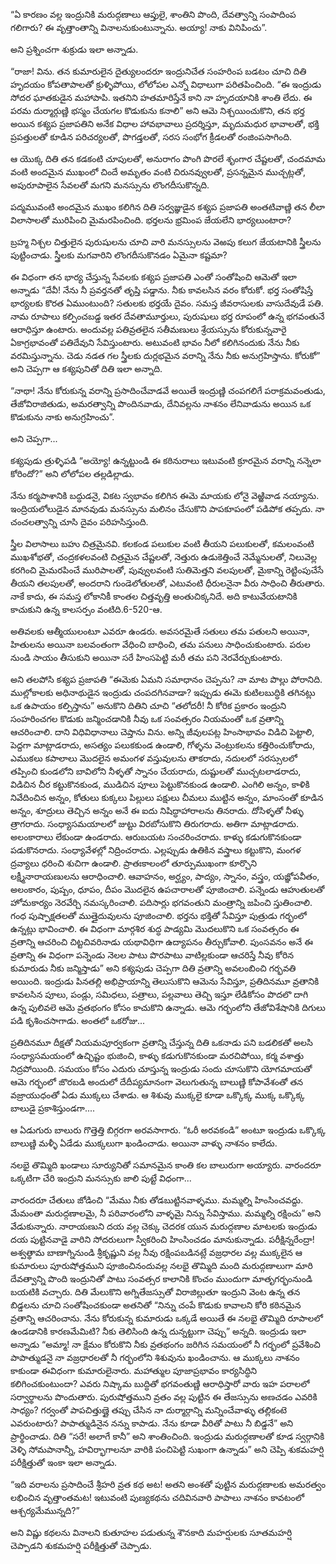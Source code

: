 ﻿“ఏ కారణం వల్ల ఇంద్రునికి మరుద్గణాలు ఆప్తులై, శాంతిని పొంది, దేవత్వాన్ని సంపాదింప గలిగారు? ఈ వృత్తాంతాన్ని వినాలనుకుంటున్నాను. అయ్యా! నాకు వినిపించు”. 

అని ప్రశ్నించగా శుక్రుడు ఇలా అన్నాడు. 

“రాజా! విను. తన కుమారులైన దైత్యులందరూ ఇంద్రునిచేత సంహరింప బడటం చూచి దితి హృదయం కోపతాపాలతో క్రుళ్ళిపోయి, లోలోపల ఎన్నో విధాలుగా పరితపించింది. “ఈ ఇంద్రుడు సోదర ఘాతకుడైన మహాపాపి. ఇతనిని హతమారిస్తేనే కాని నా హృదయానికి శాంతి లేదు. ఈ పరమ దుర్మార్గుణ్ణి భస్మం చేయగల కొడుకును కనాలి” అని ఆమె నిశ్చయించుకొని, తన భర్త అయిన కశ్యప ప్రజాపతిని అనేక విధాల హావభావాలు ప్రదర్శిస్తూ, మృదుమధుర భావాలతో, భక్తి ప్రపత్తులతో కూడిన పరిచర్యలతో, పొగడ్తలతో, సరస సంభోగ క్రీడలతో రంజింపసాగింది. 

ఆ యొక్క దితి తన కడకంటి చూపులతో, అనురాగం పొంగి పొరలే శృంగార చేష్టలతో, చందమామ వంటి అందమైన ముఖంలో చిందే అమృతం వంటి చిరునవ్వులతో, ప్రసన్నమైన ముచ్చట్లతో, అపురూపాలైన సేవలతో మగని మనస్సును లొంగదీసుకొన్నది. 

పద్మమువంటి అందమైన ముఖం కలిగిన దితి సర్వజ్ఞుడైన కశ్యప ప్రజాపతి అంతటివాణ్ణి తన లీలా విలాసాలతో మురిపించి మైమరపించింది. భర్తలను భ్రమింప జేయలేని భార్యలుంటారా? 

బ్రహ్మ నిశ్చల చిత్తులైన పురుషులను చూచి వారి మనస్సులను వెఱపు కలుగ జేయటానికి స్త్రీలను పుట్టించాడు. స్త్రీలకు మగవారిని లొంగదీసుకొనడం ఏమైనా కష్టమా? 

ఈ విధంగా తన భార్య చేస్తున్న సేవలకు కశ్యప ప్రజాపతి ఎంతో సంతోషించి ఆమెతో ఇలా అన్నాడు “దేవీ! నేను నీ ప్రవర్తనతో తృప్తి పడ్డాను. నీకు కావలసిన వరం కోరుకో. భర్త సంతోషిస్తే భార్యలకు కొరత ఏముంటుంది? సతులకు భర్తయే దైవం. సమస్త జీవరాసులకు వాసుదేవుడే పతి. నామ రూపాలు కల్పించబడ్డ ఇతర దేవతామూర్తులు, పురుషులు భర్త రూపంలో ఉన్న భగవంతునే ఆరాధిస్తూ ఉంటారు. అందువల్ల పతివ్రతలైన సతీమణులు శ్రేయస్సును కోరుకున్నవారై ఏకాగ్రభావంతో పతిదేవుని సేవిస్తుంటారు. అటువంటి భావం నీలో కలిగినందుకు నేను నీకు వరమిస్తున్నాను. చెడు నడత గల స్త్రీలకు దుర్లభమైన వరాన్ని నేను నీకు అనుగ్రహిస్తాను. కోరుకో” అని చెప్పగా ఆ కశ్యపునితో దితి ఇలా అన్నాది. 

“నాథా! నేను కోరుకున్న వరాన్ని ప్రసాదించేవాడవే అయితే ఇంద్రుణ్ణి చంపగలిగే పరాక్రమవంతుడు, తేజోవిరాజితుడు, అమరత్వాన్ని పొందినవాడు, దేనివల్లను నాశనం లేనివాడును అయిన ఒక కొడుకును నాకు అనుగ్రహించు”. 

అని చెప్పగా... 

కశ్యపుడు త్రుళ్ళిపడి “అయ్యో! ఉన్నట్టుండి ఈ కఠినురాలు ఇటువంటి క్రూరమైన వరాన్ని నన్నెలా కోరిందో?” అని లోలోపల తల్లడిల్లాడు. 

నేను కర్మపాశానికి బద్ధుడనై, వికట స్వభావం కలిగిన ఈమె మాయకు లోనై వెఱ్ఱివాడ నయ్యాను. ఇంద్రియలోలుడైన మానవుడు మనస్సును మలినం చేసుకొని పాపకూపంలో పడిపోక తప్పదు. నా చంచలత్వాన్ని చూసి దైవం పరిహసిస్తుంది. 

స్త్రీల విలాసాలు బహు చిత్రమైనవి. కలకండ పలుకుల వంటి తీయని పలుకులతో, కమలంవంటి ముఖశోభతో, చంద్రకళలవంటి చిత్రమైన చేష్టలతో, నెత్తురు ఉడుకెత్తించే నెమ్మేనులతో, నిలువెల్ల కరగించి మైమరపించే మురిపాలతో, పువ్వులవంటి సుతిమెత్తని వలపులతో, మైకాన్ని రెట్టింపుచేసే తీయని తలపులతో, అందరాని గుండెలోతులతో, ఎటువంటి ధీరులనైనా వీరు సాధించి తీరుతారు. నాకే కాదు, ఈ సమస్త లోకానికీ కాంతల చిత్తవృత్తి అంతుచిక్కనిదే. అది కాటువేయటానికి కాచుకుని ఉన్న కాలసర్పం వంటిది.6-520-ఆ. 

అతివలకు ఆత్మీయులంటూ ఎవరూ ఉండరు. అవసరమైతే సతులు తమ పతులని అయినా, హితులను అయినా బలవంతంగా వేధించి బాధించి, తమ పనులు సాధించుకుంటారు. పరుల నుండి సాయం తీసుకుని అయినా సరే హింసపెట్టి మరీ తమ పని నెరవేర్చుకుంటారు. 

అని తలపోసి కశ్యప ప్రజాపతి “ఈమెకు ఏమని సమాధానం చెప్పను? నా మాట పొల్లు పోరానిది. ముల్లోకాలకు అధినాథుడైన ఇంద్రుడు చంపదగినవాడా? ఇప్పుడు ఈమె కుటిలబుద్ధికి తగినట్లు ఒక ఉపాయం కల్పిస్తాను” అనుకొని దితిని చూచి “తలోదరీ! నీ కోరిక ప్రకారం ఇంద్రుని సంహరించగల కొడుకు జన్మించడానికి నీవు ఒక సంవత్సరం నియమంతో ఒక వ్రతాన్ని ఆచరించాలి. దాని విధివిధానాలు చెప్తాను విను. అన్ని జీవులపట్ల హింసాభావం విడిచి పెట్టాలి, పెద్దగా మాట్లాడరాదు, అసత్యం పలుకకుండ ఉండాలి, గోళ్ళను వెంట్రుకలను కత్తిరించుకోరాదు, ఎముకలు కపాలాలు మొదలైన అమంగళ వస్తువులను తాకరాదు, నదులలో సరస్సులలో తప్పించి కుండలోని బావిలోని నీళ్ళతో స్నానం చేయరాదు, దుష్టులతో ముచ్చటలాడరాదు, విడిచిన చీర కట్టుకొనకుండ, ముడిచిన పూలు పెట్టుకొనకుండ ఉండాలి. ఎంగిలి అన్నం, కాళికి నివేదించిన అన్నం, కోతులు కుక్కలు పిల్లులు పక్షులు చీమలు ముట్టిన అన్నం, మాంసంతో కూడిన అన్నం, శూద్రులు తెచ్చిన అన్నం అనే ఈ ఐదు నిషిద్ధాహారాలను తినరాదు. దోసిళ్ళతో నీళ్ళు త్రాగరాదు. సంధ్యాసమయాలలో జుట్టు విరబోసుకొని తిరుగరాదు. అతిగా మాట్లాడరాదు. అలంకారాలు లేకుండా ఉండరాదు. ఆరుబయట సంచరించరాదు. కాళ్ళు కడుగుకొనకుండా పడుకొనరాదు. సంధ్యావేళల్లో నిద్రించరాదు. ఎల్లప్పుడు ఉతికిన వస్త్రాలు కట్టుకొని, మంగళ ద్రవ్యాలు ధరించి శుచిగా ఉండాలి. ప్రాతఃకాలంలో తూర్పుముఖంగా కూర్చొని లక్ష్మీనారాయణులను ఆరాధించాలి. ఆవాహనం, అర్ఘ్యం, పాద్యం, స్నానం, వస్త్రం, యజ్ఞోపవీతం, అలంకారం, పుష్పం, ధూపం, దీపం మొదలైన ఉపచారాలతో పూజించాలి. పన్నెండు ఆహుతులతో హోమకార్యం నెరవేర్చి నమస్కరించాలి. పదిసార్లు భగవంతుని మంత్రాన్ని జపించి స్తుతించాలి. గంధ పుష్పాక్షతలతో ముత్తైదువులను పూజించాలి. భర్తను భక్తితో సేవిస్తూ పుత్రుడు గర్భంలో ఉన్నట్లు భావించాలి. ఈ విధంగా మార్గశిర శుద్ధ పాడ్యమి మొదలుకొని ఒక సంవత్సరం ఈ వ్రతాన్ని ఆచరించి చిట్టచివరినాడు యథావిధిగా ఉద్యాపనం తీర్చుకోవాలి. పుంసవనం అనే ఈ వ్రతాన్ని ఈ విధంగా పన్నెండు నెలల పాటు పొరపాటు వాటిల్లకుండా ఆచరిస్తే నీవు కోరిన కుమారుడు నీకు జన్మిస్తాడు” అని కశ్యపుడు చెప్పగా దితి వ్రతాన్ని అవలంబించి గర్భవతి అయింది. ఇంద్రుడు పినతల్లి అభిప్రాయాన్ని తెలుసుకొని ఆమెను సేవిస్తూ, ప్రతిదినమూ వ్రతానికి కావలసిన పూలు, పండ్లు, సమిధలు, పత్రాలు, పల్లవాలు తెచ్చి ఇస్తూ లేడికోసం పొదలొ దాగి ఉన్న పులివలె ఆమె వ్రతభంగం కోసం కాచుకొని ఉన్నాడు. ఆమె గర్భంలోని తేజోవిశేషానికి దిగులు పడి కృశించసాగాడు. అంతలో ఒకరోజు... 

ప్రతిదినమూ దీక్షతో నియమపూర్వకంగా వ్రతాన్ని చేస్తున్న దితి ఒకనాడు పని బడలికతో అలసి సంధ్యాసమయంలో ఉచ్ఛిష్టం భుజించి, కాళ్ళు కడుగుకొనకుండా మరచిపోయి, కర్మ వశాత్తు నిద్రపోయింది. సమయం కోసం ఎదురు చూస్తున్న ఇంద్రుడు సందు చూసుకొని యోగమాయతో ఆమె గర్భంలో జొరబడి అందులో దేదీప్యమానంగా వెలుగుతున్న బాలుణ్ణి కోపావేశంతో తన వజ్రాయుధంతో ఏడు ముక్కలు చేశాడు. ఆ శిశువు ముక్కలై కూడా ఒక్కొక్క ముక్క ఒక్కొక్క బాలుడై ప్రకాశిస్తుండగా.... 

ఆ ఏడుగురు బాలురు గొత్తెత్తి బిగ్గరగా అరవసాగారు. “ఓరీ అరవకండి” అంటూ ఇంద్రుడు ఒక్కొక్క బాలుణ్ణి మళ్ళీ ఏడేడు ముక్కలుగా ఖండించాడు. అయినా వాళ్ళు నాశనం కాలేదు. 

నలభై తొమ్మిది ఖండాలు సూర్యునితో సమానమైన కాంతి కల బాలురుగా అయ్యారు. వారందరూ ఒక్కటిగా చేరి ఇంద్రుని మనస్సుకు జాలి పుట్టే విధంగా... 

వారందరూ చేతులు జోడించి “మేము నీకు తోడబుట్టినవాళ్ళము. మమ్మల్ని హింసించవద్దు. మేమంతా మరుద్గణాలమై, నీ పరివారంలోని వాళ్ళమై నిన్ను సేవిస్తాము. మమ్మల్ని రక్షించు” అని వేడుకున్నారు. నారాయణుని దయ వల్ల చెక్కు చెదరక యున మరుద్గణాల మాటలకు ఇంద్రుడు దయ పుట్టినవాడై వారిని సోదరులుగా స్వీకరించి హింసించడం మానుకున్నాడు. పరీక్షిన్నరేంద్రా! అశ్వత్థామ బాణాగ్నినుండి శ్రీకృష్ణుని వల్ల నీవు రక్షింపబడినట్లే వజ్రధారల వల్ల ముక్కలైన ఆ కుమారులు పూరుషోత్తముని పూజించినందువల్ల నలభై తొమ్మిది మంది మరుద్గణాలుగా మారి దేవత్వాన్ని పొంది ఇంద్రునితో పాటు సంవత్సర కాలానికి కొంచం ముందుగా మాతృగర్భంనుండి బయటికి వచ్చారు. దితి మేలుకొని అగ్నితేజస్సుతో విరాజిల్లుతూ ఇంద్రుని వెంట ఉన్న తన బిడ్డలను చూచి సంతోషించకుండా అతనితో “నిన్ను చంపే కొడుకు కావాలని కోరి కఠినమైన వ్రతాన్ని ఆచరించాను. నేను కోరుకున్న కుమారుడు ఒక్కడే అయితే ఈ నలభై తొమ్మిది రూపాలలో ఉండడానికి కారణమేమిటి? నీకు తెలిసింది ఉన్న దున్నట్టుగా చెప్పు” అన్నది. ఇంద్రుడు ఇలా అన్నాడు “అమ్మా! నా క్షేమం కోరుకొని నీకు వ్రతభంగం జరిగిన సమయంలో నీ గర్భంలో ప్రవేశించి పాపాత్ముడనై నా వజ్రధారలతో నీ గర్భంలోని శిశువును ఖండించాను. ఆ ముక్కలు నాశనం కాకుండా ఈవిధంగా కుమారులైనారు. మహాత్ముల పూజాప్రభావం కార్యసిద్ధిని కలిగించకుంటుందా? ఎవరు నిష్కామ బుద్ధితో భగవంతుణ్ణి ఆరాధిస్తారో వారు ఇహ పరాలలో సర్వార్థాలను పొందుతారు. పురుషోత్తముని వ్రతం వల్ల పుట్టిన ఈ తేజస్సును అణచడం ఎవరికి సాధ్యం? గర్వంతో పాపచిత్తుణ్ణై తప్పు చేసిన నా దుర్మార్గాన్ని మన్నించేవాళ్ళు తల్లికంటె ఎవరుంటారు? పాపాత్ముడినైన నన్ను కాపాడు. నేను కూడా వీరితో పాటు నీ బిడ్డనే” అని ప్రార్థించాడు. దితి “సరే! అలాగే కానీ” అని శాంతించింది. ఇంద్రుడు మరుద్గణాలతో కూడ స్వర్గానికి వెళ్ళి సోమపానాన్నీ, హవిర్భాగాలనూ వారికి పంచిపెట్టి సుఖంగా ఉన్నాడు” అని చెప్పి శుకమహర్షి పరీక్షిత్తుతో ఇంకా ఇలా అన్నాడు. 

“ఇది వరాలను ప్రసాదించే శ్రీహరి వ్రత కథ అట! అతని అంశతో పుట్టిన మరుద్గణాలకు అమరత్వం లభించిన వృత్తాంతమట! ఇటువంటి పుణ్యకథను చదివినవారి పాపాలు నాశనం కావటంలో ఆశ్చర్యమేమున్నది?” 

అని విష్ణు కథలను వినాలని కుతూహల పడుతున్న శౌనకాది మహర్షులకు సూతమహర్షి చెప్పాడని శుకమహర్షి పరీక్షిత్తుతో చెప్పాడు. 


